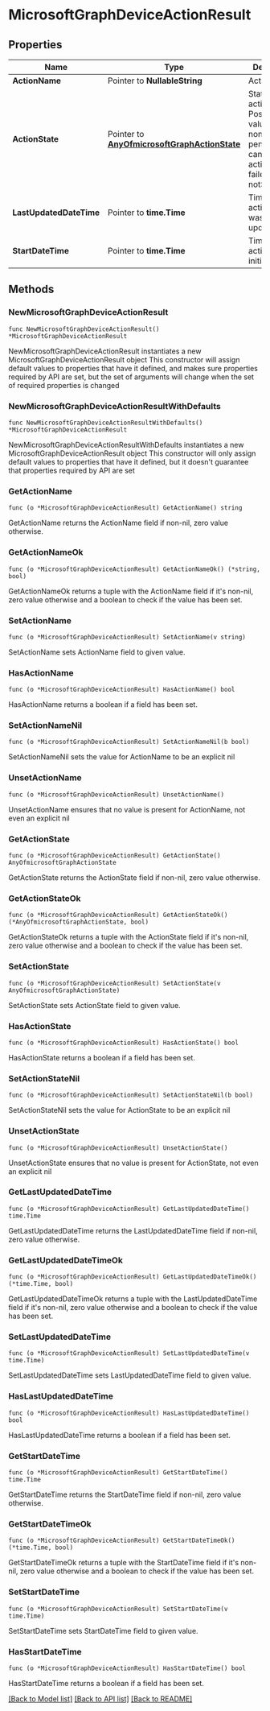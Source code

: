 # MicrosoftGraphDeviceActionResult

## Properties

Name | Type | Description | Notes
------------ | ------------- | ------------- | -------------
**ActionName** | Pointer to **NullableString** | Action name | [optional] 
**ActionState** | Pointer to [**AnyOfmicrosoftGraphActionState**](anyOf&lt;microsoft.graph.actionState&gt;.md) | State of the action. Possible values are: none, pending, canceled, active, done, failed, notSupported. | [optional] 
**LastUpdatedDateTime** | Pointer to **time.Time** | Time the action state was last updated | [optional] 
**StartDateTime** | Pointer to **time.Time** | Time the action was initiated | [optional] 

## Methods

### NewMicrosoftGraphDeviceActionResult

`func NewMicrosoftGraphDeviceActionResult() *MicrosoftGraphDeviceActionResult`

NewMicrosoftGraphDeviceActionResult instantiates a new MicrosoftGraphDeviceActionResult object
This constructor will assign default values to properties that have it defined,
and makes sure properties required by API are set, but the set of arguments
will change when the set of required properties is changed

### NewMicrosoftGraphDeviceActionResultWithDefaults

`func NewMicrosoftGraphDeviceActionResultWithDefaults() *MicrosoftGraphDeviceActionResult`

NewMicrosoftGraphDeviceActionResultWithDefaults instantiates a new MicrosoftGraphDeviceActionResult object
This constructor will only assign default values to properties that have it defined,
but it doesn't guarantee that properties required by API are set

### GetActionName

`func (o *MicrosoftGraphDeviceActionResult) GetActionName() string`

GetActionName returns the ActionName field if non-nil, zero value otherwise.

### GetActionNameOk

`func (o *MicrosoftGraphDeviceActionResult) GetActionNameOk() (*string, bool)`

GetActionNameOk returns a tuple with the ActionName field if it's non-nil, zero value otherwise
and a boolean to check if the value has been set.

### SetActionName

`func (o *MicrosoftGraphDeviceActionResult) SetActionName(v string)`

SetActionName sets ActionName field to given value.

### HasActionName

`func (o *MicrosoftGraphDeviceActionResult) HasActionName() bool`

HasActionName returns a boolean if a field has been set.

### SetActionNameNil

`func (o *MicrosoftGraphDeviceActionResult) SetActionNameNil(b bool)`

 SetActionNameNil sets the value for ActionName to be an explicit nil

### UnsetActionName
`func (o *MicrosoftGraphDeviceActionResult) UnsetActionName()`

UnsetActionName ensures that no value is present for ActionName, not even an explicit nil
### GetActionState

`func (o *MicrosoftGraphDeviceActionResult) GetActionState() AnyOfmicrosoftGraphActionState`

GetActionState returns the ActionState field if non-nil, zero value otherwise.

### GetActionStateOk

`func (o *MicrosoftGraphDeviceActionResult) GetActionStateOk() (*AnyOfmicrosoftGraphActionState, bool)`

GetActionStateOk returns a tuple with the ActionState field if it's non-nil, zero value otherwise
and a boolean to check if the value has been set.

### SetActionState

`func (o *MicrosoftGraphDeviceActionResult) SetActionState(v AnyOfmicrosoftGraphActionState)`

SetActionState sets ActionState field to given value.

### HasActionState

`func (o *MicrosoftGraphDeviceActionResult) HasActionState() bool`

HasActionState returns a boolean if a field has been set.

### SetActionStateNil

`func (o *MicrosoftGraphDeviceActionResult) SetActionStateNil(b bool)`

 SetActionStateNil sets the value for ActionState to be an explicit nil

### UnsetActionState
`func (o *MicrosoftGraphDeviceActionResult) UnsetActionState()`

UnsetActionState ensures that no value is present for ActionState, not even an explicit nil
### GetLastUpdatedDateTime

`func (o *MicrosoftGraphDeviceActionResult) GetLastUpdatedDateTime() time.Time`

GetLastUpdatedDateTime returns the LastUpdatedDateTime field if non-nil, zero value otherwise.

### GetLastUpdatedDateTimeOk

`func (o *MicrosoftGraphDeviceActionResult) GetLastUpdatedDateTimeOk() (*time.Time, bool)`

GetLastUpdatedDateTimeOk returns a tuple with the LastUpdatedDateTime field if it's non-nil, zero value otherwise
and a boolean to check if the value has been set.

### SetLastUpdatedDateTime

`func (o *MicrosoftGraphDeviceActionResult) SetLastUpdatedDateTime(v time.Time)`

SetLastUpdatedDateTime sets LastUpdatedDateTime field to given value.

### HasLastUpdatedDateTime

`func (o *MicrosoftGraphDeviceActionResult) HasLastUpdatedDateTime() bool`

HasLastUpdatedDateTime returns a boolean if a field has been set.

### GetStartDateTime

`func (o *MicrosoftGraphDeviceActionResult) GetStartDateTime() time.Time`

GetStartDateTime returns the StartDateTime field if non-nil, zero value otherwise.

### GetStartDateTimeOk

`func (o *MicrosoftGraphDeviceActionResult) GetStartDateTimeOk() (*time.Time, bool)`

GetStartDateTimeOk returns a tuple with the StartDateTime field if it's non-nil, zero value otherwise
and a boolean to check if the value has been set.

### SetStartDateTime

`func (o *MicrosoftGraphDeviceActionResult) SetStartDateTime(v time.Time)`

SetStartDateTime sets StartDateTime field to given value.

### HasStartDateTime

`func (o *MicrosoftGraphDeviceActionResult) HasStartDateTime() bool`

HasStartDateTime returns a boolean if a field has been set.


[[Back to Model list]](../README.md#documentation-for-models) [[Back to API list]](../README.md#documentation-for-api-endpoints) [[Back to README]](../README.md)


